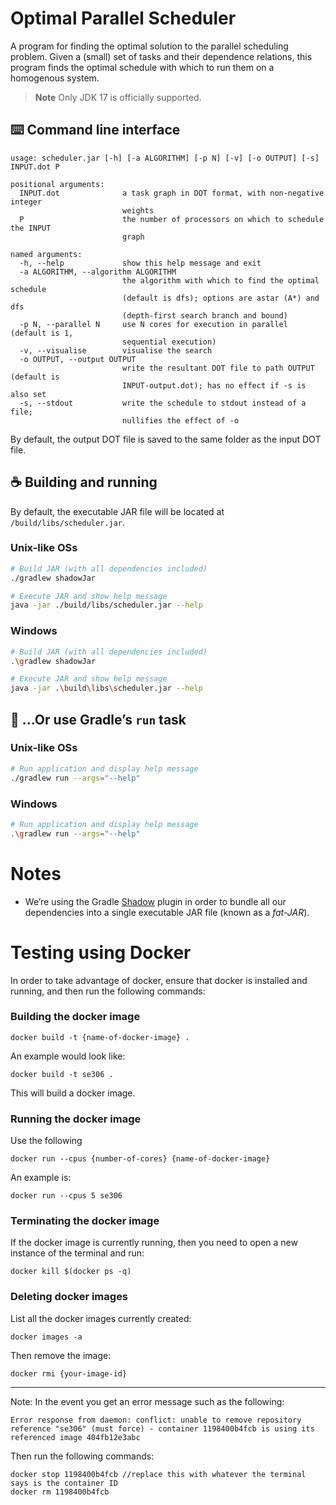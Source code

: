 # Optimal Parallel Scheduler

A program for finding the optimal solution to the parallel scheduling problem. Given a (small) set
of tasks and their dependence relations, this program finds the optimal schedule with which to run
them on a homogenous system.

> **Note**
> Only JDK 17 is officially supported.

## ⌨️ Command line interface

```
usage: scheduler.jar [-h] [-a ALGORITHM] [-p N] [-v] [-o OUTPUT] [-s] INPUT.dot P
```

```
positional arguments:
  INPUT.dot              a task graph in DOT format, with non-negative integer
                         weights
  P                      the number of processors on which to schedule the INPUT
                         graph

named arguments:
  -h, --help             show this help message and exit
  -a ALGORITHM, --algorithm ALGORITHM
                         the algorithm with which to find the optimal schedule
                         (default is dfs); options are astar (A*) and dfs
                         (depth-first search branch and bound)
  -p N, --parallel N     use N cores for execution in parallel (default is 1,
                         sequential execution)
  -v, --visualise        visualise the search
  -o OUTPUT, --output OUTPUT
                         write the resultant DOT file to path OUTPUT (default is
                         INPUT-output.dot); has no effect if -s is also set
  -s, --stdout           write the schedule to stdout instead of a file;
                         nullifies the effect of -o
```

By default, the output DOT file is saved to the same folder as the input DOT file.

## ☕ Building and running

By default, the executable JAR file will be located at `/build/libs/scheduler.jar`.

### Unix-like OSs

```sh
# Build JAR (with all dependencies included)
./gradlew shadowJar

# Execute JAR and show help message
java -jar ./build/libs/scheduler.jar --help
```

### Windows

```sh
# Build JAR (with all dependencies included)
.\gradlew shadowJar

# Execute JAR and show help message
java -jar .\build\libs\scheduler.jar --help
```

## 🐘 …Or use Gradle’s `run` task

### Unix-like OSs

```sh
# Run application and display help message
./gradlew run --args="--help"
```

### Windows

```sh
# Run application and display help message
.\gradlew run --args="--help"
```

# Notes

- We’re using the Gradle [Shadow](https://imperceptiblethoughts.com/shadow) plugin in order to
  bundle all our dependencies into a single executable JAR file (known as a *fat-JAR*).

# Testing using Docker

In order to take advantage of docker, ensure that docker is installed and running, and then run the
following commands:

### Building the docker image

```
docker build -t {name-of-docker-image} .
```

An example would look like:

```
docker build -t se306 .
```

This will build a docker image.

### Running the docker image

Use the following

```
docker run --cpus {number-of-cores} {name-of-docker-image}
```

An example is:

```
docker run --cpus 5 se306
```

### Terminating the docker image

If the docker image is currently running, then you need to open a new instance of the terminal and
run:

```
docker kill $(docker ps -q)
```

### Deleting docker images

List all the docker images currently created:

```
docker images -a
```

Then remove the image:

```
docker rmi {your-image-id}
```

---

Note: In the event you get an error message such as the following:

```
Error response from daemon: conflict: unable to remove repository reference "se306" (must force) - container 1198400b4fcb is using its referenced image 404fb12e3abc
```

Then run the following commands:

```
docker stop 1198400b4fcb //replace this with whatever the terminal says is the container ID
docker rm 1198400b4fcb
```
